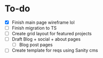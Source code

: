 # To-do

- [x] Finish main page wireframe lol
- [ ] Finish migration to TS
- [ ] Create grid layout for featured projects
- [ ] Draft Blog + social + about pages
  - [ ] Blog post pages
- [ ] Create template for reqs using Sanity cms
